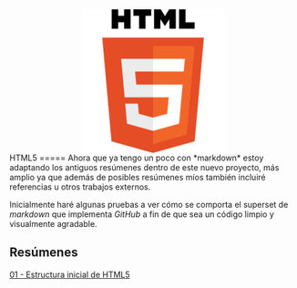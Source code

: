 <img src="HTML5_Logo.svg" alt="HTML5 Logo" style="display: block; width:50%; height:50%; align:center; margin: 0 auto;">
HTML5
=====
Ahora que ya tengo un poco con *markdown* estoy adaptando los antiguos resúmenes dentro de este nuevo proyecto, más amplio ya que además de posibles resúmenes míos también incluiré referencias u otros trabajos externos.

Inicialmente haré algunas pruebas a ver cómo se comporta el superset de *markdown* que implementa *GitHub* a fin de que sea un código limpio y visualmente agradable.

Resúmenes
---------

[01 - Estructura inicial de HTML5](01-Estructura_HTML5)


